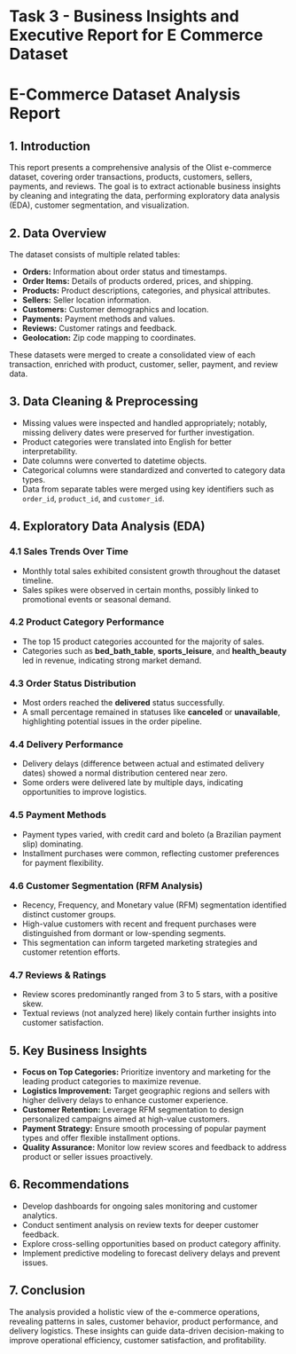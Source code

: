 # Task 3 - Business Insights and Executive Report for E Commerce Dataset
# E-Commerce Dataset Analysis Report

## 1. Introduction

This report presents a comprehensive analysis of the Olist e-commerce dataset, covering order transactions, products, customers, sellers, payments, and reviews. The goal is to extract actionable business insights by cleaning and integrating the data, performing exploratory data analysis (EDA), customer segmentation, and visualization.

## 2. Data Overview

The dataset consists of multiple related tables:

- **Orders:** Information about order status and timestamps.
- **Order Items:** Details of products ordered, prices, and shipping.
- **Products:** Product descriptions, categories, and physical attributes.
- **Sellers:** Seller location information.
- **Customers:** Customer demographics and location.
- **Payments:** Payment methods and values.
- **Reviews:** Customer ratings and feedback.
- **Geolocation:** Zip code mapping to coordinates.

These datasets were merged to create a consolidated view of each transaction, enriched with product, customer, seller, payment, and review data.

## 3. Data Cleaning & Preprocessing

- Missing values were inspected and handled appropriately; notably, missing delivery dates were preserved for further investigation.
- Product categories were translated into English for better interpretability.
- Date columns were converted to datetime objects.
- Categorical columns were standardized and converted to category data types.
- Data from separate tables were merged using key identifiers such as `order_id`, `product_id`, and `customer_id`.

## 4. Exploratory Data Analysis (EDA)

### 4.1 Sales Trends Over Time

- Monthly total sales exhibited consistent growth throughout the dataset timeline.
- Sales spikes were observed in certain months, possibly linked to promotional events or seasonal demand.

### 4.2 Product Category Performance

- The top 15 product categories accounted for the majority of sales.
- Categories such as **bed_bath_table**, **sports_leisure**, and **health_beauty** led in revenue, indicating strong market demand.

### 4.3 Order Status Distribution

- Most orders reached the **delivered** status successfully.
- A small percentage remained in statuses like **canceled** or **unavailable**, highlighting potential issues in the order pipeline.

### 4.4 Delivery Performance

- Delivery delays (difference between actual and estimated delivery dates) showed a normal distribution centered near zero.
- Some orders were delivered late by multiple days, indicating opportunities to improve logistics.

### 4.5 Payment Methods

- Payment types varied, with credit card and boleto (a Brazilian payment slip) dominating.
- Installment purchases were common, reflecting customer preferences for payment flexibility.

### 4.6 Customer Segmentation (RFM Analysis)

- Recency, Frequency, and Monetary value (RFM) segmentation identified distinct customer groups.
- High-value customers with recent and frequent purchases were distinguished from dormant or low-spending segments.
- This segmentation can inform targeted marketing strategies and customer retention efforts.

### 4.7 Reviews & Ratings

- Review scores predominantly ranged from 3 to 5 stars, with a positive skew.
- Textual reviews (not analyzed here) likely contain further insights into customer satisfaction.

## 5. Key Business Insights

- **Focus on Top Categories:** Prioritize inventory and marketing for the leading product categories to maximize revenue.
- **Logistics Improvement:** Target geographic regions and sellers with higher delivery delays to enhance customer experience.
- **Customer Retention:** Leverage RFM segmentation to design personalized campaigns aimed at high-value customers.
- **Payment Strategy:** Ensure smooth processing of popular payment types and offer flexible installment options.
- **Quality Assurance:** Monitor low review scores and feedback to address product or seller issues proactively.

## 6. Recommendations

- Develop dashboards for ongoing sales monitoring and customer analytics.
- Conduct sentiment analysis on review texts for deeper customer feedback.
- Explore cross-selling opportunities based on product category affinity.
- Implement predictive modeling to forecast delivery delays and prevent issues.

## 7. Conclusion

The analysis provided a holistic view of the e-commerce operations, revealing patterns in sales, customer behavior, product performance, and delivery logistics. These insights can guide data-driven decision-making to improve operational efficiency, customer satisfaction, and profitability.

